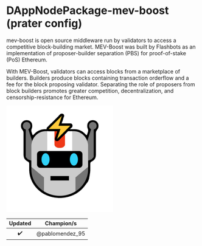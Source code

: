 # DAppNodePackage-mev-boost (prater config)

mev-boost is open source middleware run by validators to access a competitive block-building market. MEV-Boost was built by Flashbots as an implementation of proposer-builder separation (PBS) for proof-of-stake (PoS) Ethereum.

With MEV-Boost, validators can access blocks from a marketplace of builders. Builders produce blocks containing transaction orderflow and a fee for the block proposing validator. Separating the role of proposers from block builders promotes greater competition, decentralization, and censorship-resistance for Ethereum.

![avatar](avatar-default.png)

|      Updated       |   Champion/s    |
| :----------------: | :-------------: |
| :heavy_check_mark: | @pablomendez_95 |
